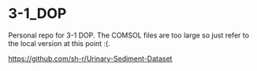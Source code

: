 # 3-1_DOP

Personal repo for 3-1 DOP. The COMSOL files are too large so just refer to the local version at this point :(. 

<a>https://github.com/sh-r/Urinary-Sediment-Dataset</a>
